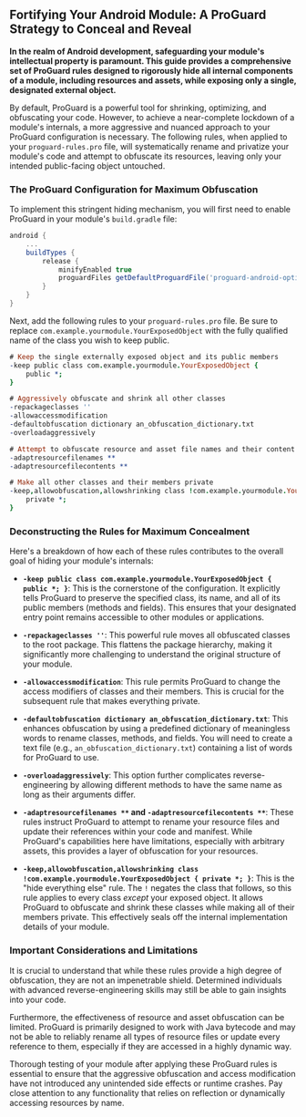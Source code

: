 ## Fortifying Your Android Module: A ProGuard Strategy to Conceal and Reveal

**In the realm of Android development, safeguarding your module's intellectual property is paramount. This guide provides a comprehensive set of ProGuard rules designed to rigorously hide all internal components of a module, including resources and assets, while exposing only a single, designated external object.**

By default, ProGuard is a powerful tool for shrinking, optimizing, and obfuscating your code. However, to achieve a near-complete lockdown of a module's internals, a more aggressive and nuanced approach to your ProGuard configuration is necessary. The following rules, when applied to your `proguard-rules.pro` file, will systematically rename and privatize your module's code and attempt to obfuscate its resources, leaving only your intended public-facing object untouched.

### The ProGuard Configuration for Maximum Obfuscation

To implement this stringent hiding mechanism, you will first need to enable ProGuard in your module's `build.gradle` file:

```groovy
android {
    ...
    buildTypes {
        release {
            minifyEnabled true
            proguardFiles getDefaultProguardFile('proguard-android-optimize.txt'), 'proguard-rules.pro'
        }
    }
}
```

Next, add the following rules to your `proguard-rules.pro` file. Be sure to replace `com.example.yourmodule.YourExposedObject` with the fully qualified name of the class you wish to keep public.

```pro
# Keep the single externally exposed object and its public members
-keep public class com.example.yourmodule.YourExposedObject {
    public *;
}

# Aggressively obfuscate and shrink all other classes
-repackageclasses ''
-allowaccessmodification
-defaultobfuscation dictionary an_obfuscation_dictionary.txt
-overloadaggressively

# Attempt to obfuscate resource and asset file names and their content
-adaptresourcefilenames **
-adaptresourcefilecontents **

# Make all other classes and their members private
-keep,allowobfuscation,allowshrinking class !com.example.yourmodule.YourExposedObject {
    private *;
}
```

### Deconstructing the Rules for Maximum Concealment

Here's a breakdown of how each of these rules contributes to the overall goal of hiding your module's internals:

*   **`-keep public class com.example.yourmodule.YourExposedObject { public *; }`**: This is the cornerstone of the configuration. It explicitly tells ProGuard to preserve the specified class, its name, and all of its public members (methods and fields). This ensures that your designated entry point remains accessible to other modules or applications.

*   **`-repackageclasses ''`**: This powerful rule moves all obfuscated classes to the root package. This flattens the package hierarchy, making it significantly more challenging to understand the original structure of your module.

*   **`-allowaccessmodification`**: This rule permits ProGuard to change the access modifiers of classes and their members. This is crucial for the subsequent rule that makes everything private.

*   **`-defaultobfuscation dictionary an_obfuscation_dictionary.txt`**: This enhances obfuscation by using a predefined dictionary of meaningless words to rename classes, methods, and fields. You will need to create a text file (e.g., `an_obfuscation_dictionary.txt`) containing a list of words for ProGuard to use.

*   **`-overloadaggressively`**: This option further complicates reverse-engineering by allowing different methods to have the same name as long as their arguments differ.

*   **`-adaptresourcefilenames **` and `-adaptresourcefilecontents **`**: These rules instruct ProGuard to attempt to rename your resource files and update their references within your code and manifest. While ProGuard's capabilities here have limitations, especially with arbitrary assets, this provides a layer of obfuscation for your resources.

*   **`-keep,allowobfuscation,allowshrinking class !com.example.yourmodule.YourExposedObject { private *; }`**: This is the "hide everything else" rule. The `!` negates the class that follows, so this rule applies to every class *except* your exposed object. It allows ProGuard to obfuscate and shrink these classes while making all of their members private. This effectively seals off the internal implementation details of your module.

### Important Considerations and Limitations

It is crucial to understand that while these rules provide a high degree of obfuscation, they are not an impenetrable shield. Determined individuals with advanced reverse-engineering skills may still be able to gain insights into your code.

Furthermore, the effectiveness of resource and asset obfuscation can be limited. ProGuard is primarily designed to work with Java bytecode and may not be able to reliably rename all types of resource files or update every reference to them, especially if they are accessed in a highly dynamic way.

Thorough testing of your module after applying these ProGuard rules is essential to ensure that the aggressive obfuscation and access modification have not introduced any unintended side effects or runtime crashes. Pay close attention to any functionality that relies on reflection or dynamically accessing resources by name.